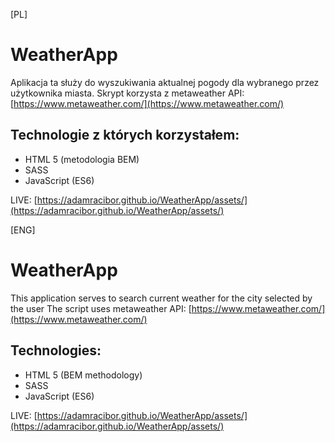 [PL]
# WeatherApp

Aplikacja ta służy do wyszukiwania aktualnej pogody dla wybranego przez użytkownika miasta.
Skrypt korzysta z metaweather API: [https://www.metaweather.com/](https://www.metaweather.com/)

## Technologie z których korzystałem:

 - HTML 5 (metodologia BEM)
 - SASS
 - JavaScript (ES6)
 
 LIVE: [https://adamracibor.github.io/WeatherApp/assets/](https://adamracibor.github.io/WeatherApp/assets/)

[ENG]
# WeatherApp

This application serves to search current weather for the city selected by the user
The script uses metaweather API: [https://www.metaweather.com/](https://www.metaweather.com/)

## Technologies:

 - HTML 5 (BEM methodology)
 - SASS
 - JavaScript (ES6)
 
 LIVE: [https://adamracibor.github.io/WeatherApp/assets/](https://adamracibor.github.io/WeatherApp/assets/)
